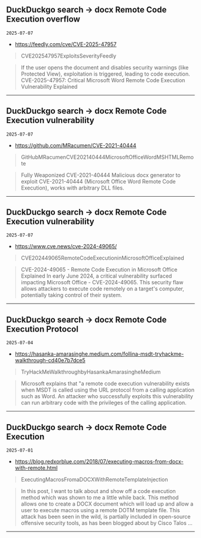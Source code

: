 ## DuckDuckgo search -> docx Remote Code Execution overflow
`2025-07-07`

* https://feedly.com/cve/CVE-2025-47957

<blockquote>
 CVE202547957ExploitsSeverityFeedly
</blockquote>
<blockquote>
If the user opens the document and disables security warnings (like Protected View), exploitation is triggered, leading to code execution. CVE-2025-47957: Critical Microsoft Word Remote Code Execution Vulnerability Explained
</blockquote>

---

## DuckDuckgo search -> docx Remote Code Execution vulnerability
`2025-07-07`

* https://github.com/MRacumen/CVE-2021-40444

<blockquote>
 GitHubMRacumenCVE202140444MicrosoftOfficeWordMSHTMLRemote
</blockquote>
<blockquote>
Fully Weaponized CVE-2021-40444 Malicious docx generator to exploit CVE-2021-40444 (Microsoft Office Word Remote Code Execution), works with arbitrary DLL files.
</blockquote>

---

## DuckDuckgo search -> docx Remote Code Execution vulnerability
`2025-07-07`

* https://www.cve.news/cve-2024-49065/

<blockquote>
 CVE202449065RemoteCodeExecutioninMicrosoftOfficeExplained
</blockquote>
<blockquote>
CVE-2024-49065 - Remote Code Execution in Microsoft Office Explained In early June 2024, a critical vulnerability surfaced impacting Microsoft Office - CVE-2024-49065. This security flaw allows attackers to execute code remotely on a target's computer, potentially taking control of their system.
</blockquote>

---

## DuckDuckgo search -> docx Remote Code Execution Protocol
`2025-07-04`

* https://hasanka-amarasinghe.medium.com/follina-msdt-tryhackme-walkthrough-cd40e7b7dce5

<blockquote>
 TryHackMeWalkthroughbyHasankaAmarasingheMedium
</blockquote>
<blockquote>
Microsoft explains that &quot;a remote code execution vulnerability exists when MSDT is called using the URL protocol from a calling application such as Word. An attacker who successfully exploits this vulnerability can run arbitrary code with the privileges of the calling application.
</blockquote>

---

## DuckDuckgo search -> docx Remote Code Execution
`2025-07-01`

* https://blog.redxorblue.com/2018/07/executing-macros-from-docx-with-remote.html

<blockquote>
 ExecutingMacrosFromaDOCXWithRemoteTemplateInjection
</blockquote>
<blockquote>
In this post, I want to talk about and show off a code execution method which was shown to me a little while back. This method allows one to create a DOCX document which will load up and allow a user to execute macros using a remote DOTM template file. This attack has been seen in the wild, is partially included in open-source offensive security tools, as has been blogged about by Cisco Talos ...
</blockquote>

---

